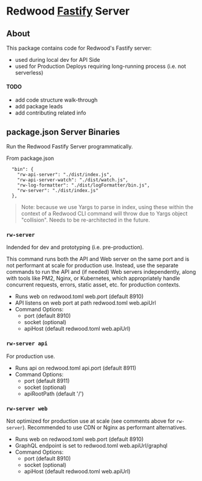 # Redwood [Fastify](https://www.fastify.io) Server

## About
This package contains code for Redwood's Fastify server:
- used during local dev for API Side
- used for Production Deploys requiring long-running process (i.e. not serverless)

#### TODO
- add code structure walk-through
- add package leads
- add contributing related info

## package.json Server Binaries
Run the Redwood Fastify Server programmatically.

From package.json
```
  "bin": {
    "rw-api-server": "./dist/index.js",
    "rw-api-server-watch": "./dist/watch.js",
    "rw-log-formatter": "./dist/logFormatter/bin.js",
    "rw-server": "./dist/index.js"
  },
```

> Note: because we use Yargs to parse in index, using these within the context of a Redwood CLI command will throw due to Yargs object "collision". Needs to be re-architected in the future.

### `rw-server`
Indended for dev and prototyping (i.e. pre-production).

This command runs both the API and Web server on the same port and is not performant at scale for production use. Instead, use the separate commands to run the API and (if needed) Web servers independently, along with tools like PM2, Nginx, or Kubernetes, which appropriately handle concurrent requests, errors, static asset, etc. for production contexts.
- Runs web on redwood.toml web.port (default 8910)
- API listens on web port at path redwood.toml web.apiUrl
- Command Options:
    - port (default 8910)
    - socket (optional)
    - apiHost (default redwood.toml web.apiUrl)

### `rw-server api`
For production use.
- Runs api on redwood.toml api.port (default 8911)
- Command Options:
    - port (default 8911)
    - socket (optional)
    - apiRootPath (default '/')

### `rw-server web`
Not optimized for production use at scale (see comments above for `rw-server`). Recommended to use CDN or Nginx as performant alternatives.
- Runs web on redwood.toml web.port (default 8910)
- GraphQL endpoint is set to redwood.toml web.apiUrl/graphql
- Command Options:
    - port (default 8910)
    - socket (optional)
    - apiHost (default redwood.toml web.apiUrl)
